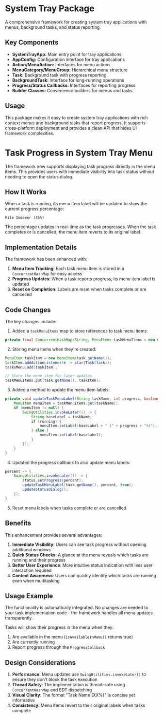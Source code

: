 # System Tray Package

A comprehensive framework for creating system tray applications with menus, background tasks, and status reporting.

## Key Components

- **SystemTrayApp:** Main entry point for tray applications
- **AppConfig:** Configuration interface for tray applications
- **Action/MenuAction:** Interfaces for menu actions
- **MenuCategory/MenuGroup:** Hierarchical menu structure
- **Task:** Background task with progress reporting
- **BackgroundTask:** Interface for long-running operations
- **Progress/Status Callbacks:** Interfaces for reporting progress
- **Builder Classes:** Convenience builders for menus and tasks

## Usage

This package makes it easy to create system tray applications with rich context menus and background tasks that report progress. It supports cross-platform deployment and provides a clean API that hides UI framework complexities.
# Task Progress in System Tray Menu

The framework now supports displaying task progress directly in the menu items. This provides users with immediate visibility into task status without needing to open the status dialog.

## How It Works

When a task is running, its menu item label will be updated to show the current progress percentage:

```
File Indexer (45%)
```

The percentage updates in real-time as the task progresses. When the task completes or is cancelled, the menu item reverts to its original label.

## Implementation Details

The framework has been enhanced with:

1. **Menu Item Tracking**: Each task menu item is stored in a `ConcurrentHashMap` for easy access
2. **Progress Updates**: When a task reports progress, its menu item label is updated
3. **Reset on Completion**: Labels are reset when tasks complete or are cancelled

## Code Changes

The key changes include:

1. Added a `taskMenuItems` map to store references to task menu items:

```java
private final ConcurrentHashMap<String, MenuItem> taskMenuItems = new ConcurrentHashMap<>();
```

2. Storing menu items when they're created:

```java
MenuItem taskItem = new MenuItem(task.getName());
taskItem.addActionListener(e -> startTask(task));
tasksMenu.add(taskItem);

// Store the menu item for later updates
taskMenuItems.put(task.getName(), taskItem);
```

3. Added a method to update the menu item labels:

```java
private void updateTaskMenuLabel(String taskName, int progress, boolean running) {
    MenuItem menuItem = taskMenuItems.get(taskName);
    if (menuItem != null) {
        SwingUtilities.invokeLater(() -> {
            String baseLabel = taskName;
            if (running) {
                menuItem.setLabel(baseLabel + " (" + progress + "%)");
            } else {
                menuItem.setLabel(baseLabel);
            }
        });
    }
}
```

4. Updated the progress callback to also update menu labels:

```java
percent -> {
    SwingUtilities.invokeLater(() -> {
        status.setProgress(percent);
        updateTaskMenuLabel(task.getName(), percent, true);
        updateStatusDialog();
    });
}
```

5. Reset menu labels when tasks complete or are cancelled.

## Benefits

This enhancement provides several advantages:

1. **Immediate Visibility**: Users can see task progress without opening additional windows
2. **Quick Status Checks**: A glance at the menu reveals which tasks are running and their progress
3. **Better User Experience**: More intuitive status indication with less user interaction required
4. **Context Awareness**: Users can quickly identify which tasks are running even when multitasking

## Usage Example

The functionality is automatically integrated. No changes are needed to your task implementation code - the framework handles all menu updates transparently.

Tasks will show their progress in the menu when they:
1. Are available in the menu (`isAvailableInMenu()` returns true)
2. Are currently running
3. Report progress through the `ProgressCallback`

## Design Considerations

1. **Performance**: Menu updates use `SwingUtilities.invokeLater()` to ensure they don't block the task execution
2. **Thread Safety**: The implementation is thread-safe using `ConcurrentHashMap` and EDT dispatching
3. **Visual Clarity**: The format "Task Name (XX%)" is concise yet informative
4. **Consistency**: Menu items revert to their original labels when tasks complete